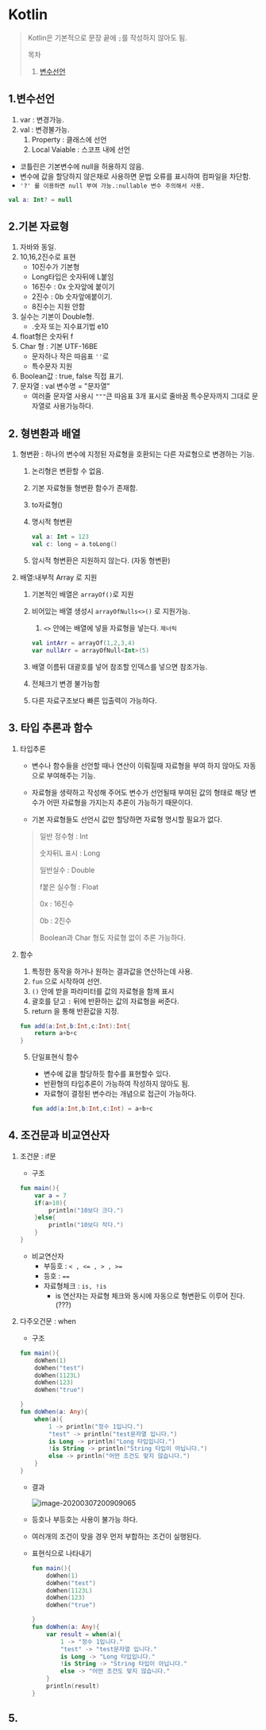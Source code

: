 # Kotlin

> Kotlin은 기본적으로 문장 끝에 `;`를 작성하지 않아도 됨.
>
> 목차
>
> 1. [변수선언](#변수선언)
>
> 
>
> 





## 1.변수선언

1. var : 변경가능.
2. val : 변경불가능.
   1. Property : 클래스에 선언
   2. Local Vaiable : 스코프 내에 선언

* 코틀린은 기본변수에 null을 허용하지 않음.
* 변수에 값을 할당하지 않은채로 사용하면 문법 오류를 표시하여 컴파일을 차단함.
* `'?' 를 이용하면 null 부여 가능.:nullable 변수 주의해서 사용.`

```kotlin
val a: Int? = null
```

## 2.기본 자료형

1. 자바와 동일.
2. 10,16,2진수로 표현
   * 10진수가 기본형
   * Long타입은 숫자뒤에 L붙임
   * 16진수 : 0x 숫자앞에 붙이기
   * 2진수 : 0b 숫자앞에붙이기.
   * 8진수는 지원 안함
3. 실수는 기본이 Double형.
   * .숫자 또는 지수표기법 e10
4. float형은 숫자뒤 f
5. Char 형 : 기본 UTF-16BE
   * 문자하나 작은 따음표 `''`로 
   * 특수문자 지원
6. Boolean값 : true, false 직접 표기.
7. 문자열 : val 변수명 = "문자열"
   * 여러줄 문자열 사용시 `"""`큰 따음표 3개 표시로 줄바꿈 특수문자까지 그대로 문자열로 사용가능하다.

## 2. 형변환과 배열

1. 형변환 : 하나의 변수에 지정된 자료형을 호환되는 다른 자료형으로 변경하는 기능.

   1. 논리형은 변환할 수 없음.

   2. 기본 자료형들 형변환 함수가 존재함.

   3. to자료형()

   4. 명시적 형변환

      ```kotlin
      val a: Int = 123
      val c: long = a.toLong()
      ```

   5. 암시적 형변환은 지원하지 않는다. (자동 형변환)

2. 배열:내부적 Array<T> 로 지원

   1. 기본적인 배열은 `arrayOf()`로 지원

   2. 비어있는 배열 생성시 `arrayOfNulls<>()` 로 지원가능.

      1. `<>` 안에는 배열에 넣을 자료형을 넣는다. `제너릭`

      ```kotlin
      val intArr = arrayOf(1,2,3,4)
      var nullArr = arrayOfNull<Int>(5)
      ```

      

   3. 배열 이름뒤 대괄호를 넣어 참조할 인덱스를 넣으면 참조가능.

   4. 전체크기 변경 불가능함

   5. 다른 자료구조보다 빠른 입출력이 가능하다.

## 3. 타입 추론과 함수

1. 타입추론 

   * 변수나 함수들을 선언할 때나 연산이 이뤄질때 자료형을 부여 하지 않아도 자동으로 부여해주는 기능.

   * 자료형을 생략하고 작성해 주어도 변수가 선언될때 부여된 값의 형태로 해당 변수가 어떤 자료형을 가지는지 추론이 가능하기 때문이다.
   * 기본 자료형들도 선언시 값만 할당하면 자료형 명시할 필요가 없다.

   > 일반 정수형 : Int
   >
   > 숫자뒤L 표시 : Long
   >
   > 일반실수 : Double
   >
   > f붙은 실수형 : Float
   >
   > 0x : 16진수
   >
   > 0b : 2진수
   >
   > Boolean과 Char 형도 자료형 없이 추론 가능하다.

2. 함수

   1. 특정한 동작을 하거나 원하는 결과값을 연산하는데 사용.
   2. `fun` 으로 시작하여 선언.
   3. `()` 안에 받을 파라미터를 값의 자료형을 함께 표시
   4. 괄호를 닫고 `:` 뒤에 반환하는 값의 자료형을 써준다.
   5. return 을 통해 반환값을 지정.

   ```kotlin
   fun add(a:Int,b:Int,c:Int):Int{
       return a+b+c
   }
   ```

   5. 단일표현식 함수

      * 변수에 값을 할당하듯 함수를 표현할수 있다.
      * 반환형의 타입추론이 가능하여 작성하지 않아도 됨.
      * 자료형이 결정된 변수라는 개념으로 접근이 가능하다.

      ```kotlin
      fun add(a:Int,b:Int,c:Int) = a+b+c
      ```

## 4. 조건문과 비교연산자

1. 조건문 : if문

   * 구조

   ```kotlin
   fun main(){
       var a = 7
       if(a>10){
           println("10보다 크다.")
       }else{
           println("10보다 작다.")
       }
   }
   ```

   * 비교연산자
     * 부등호 : `< , <= , > , >=`
     * 등호 : `==`
     * 자료형체크 : `is, !is`
       * is 연산자는 자료형 체크와 동시에 자동으로 형변환도 이루어 진다. (???)

2. 다주오건문 : when

   * 구조

   ```kotlin
   fun main(){
       doWhen(1)
       doWhen("test")
       doWhen(1123L)
       doWhen(123)
       doWhen("true")
   
   }
   fun doWhen(a: Any){
       when(a){
           1 -> println("정수 1입니다.")
           "test" -> println("test문자열 입니다.")
           is Long -> println("Long 타입입니다.")
           !is String -> println("String 타입이 아닙니다.")
           else -> println("어떤 조건도 맞지 않습니다.")
       }
   }
   ```

   * 결과

     ![image-20200307200909065](C:\Users\newch\AppData\Roaming\Typora\typora-user-images\image-20200307200909065.png)

   * 등호나 부등호는 사용이 불가능 하다.

   * 여러개의 조건이 맞을 경우 먼저 부합하는 조건이 실행된다.

   * 표현식으로 나타내기

     ```kotlin
     fun main(){
         doWhen(1)
         doWhen("test")
         doWhen(1123L)
         doWhen(123)
         doWhen("true")
     
     }
     fun doWhen(a: Any){
         var result = when(a){
             1 -> "정수 1입니다."
             "test" -> "test문자열 입니다."
             is Long -> "Long 타입입니다."
             !is String -> "String 타입이 아닙니다."
             else -> "어떤 조건도 맞지 않습니다."
         }
         println(result)
     }
     ```

     

## 5.

